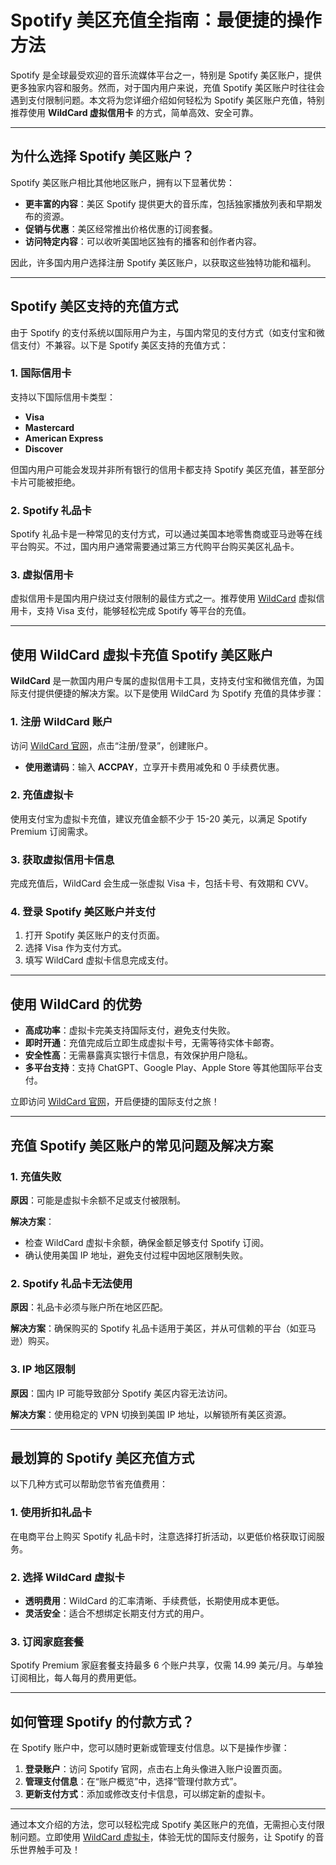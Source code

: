 # Spotify 美区充值全指南：最便捷的操作方法

Spotify 是全球最受欢迎的音乐流媒体平台之一，特别是 Spotify 美区账户，提供更多独家内容和服务。然而，对于国内用户来说，充值 Spotify 美区账户时往往会遇到支付限制问题。本文将为您详细介绍如何轻松为 Spotify 美区账户充值，特别推荐使用 **WildCard 虚拟信用卡** 的方式，简单高效、安全可靠。

---

## 为什么选择 Spotify 美区账户？

Spotify 美区账户相比其他地区账户，拥有以下显著优势：

- **更丰富的内容**：美区 Spotify 提供更大的音乐库，包括独家播放列表和早期发布的资源。
- **促销与优惠**：美区经常推出价格优惠的订阅套餐。
- **访问特定内容**：可以收听美国地区独有的播客和创作者内容。

因此，许多国内用户选择注册 Spotify 美区账户，以获取这些独特功能和福利。

---

## Spotify 美区支持的充值方式

由于 Spotify 的支付系统以国际用户为主，与国内常见的支付方式（如支付宝和微信支付）不兼容。以下是 Spotify 美区支持的充值方式：

### 1. 国际信用卡

支持以下国际信用卡类型：
- **Visa**
- **Mastercard**
- **American Express**
- **Discover**

但国内用户可能会发现并非所有银行的信用卡都支持 Spotify 美区充值，甚至部分卡片可能被拒绝。

### 2. Spotify 礼品卡

Spotify 礼品卡是一种常见的支付方式，可以通过美国本地零售商或亚马逊等在线平台购买。不过，国内用户通常需要通过第三方代购平台购买美区礼品卡。

### 3. 虚拟信用卡

虚拟信用卡是国内用户绕过支付限制的最佳方式之一。推荐使用 [WildCard](https://bit.ly/bewildcard) 虚拟信用卡，支持 Visa 支付，能够轻松完成 Spotify 等平台的充值。

---

## 使用 WildCard 虚拟卡充值 Spotify 美区账户

**WildCard** 是一款国内用户专属的虚拟信用卡工具，支持支付宝和微信充值，为国际支付提供便捷的解决方案。以下是使用 WildCard 为 Spotify 充值的具体步骤：

### 1. 注册 WildCard 账户

访问 [WildCard 官网](https://bit.ly/bewildcard)，点击“注册/登录”，创建账户。

- **使用邀请码**：输入 **ACCPAY**，立享开卡费用减免和 0 手续费优惠。

### 2. 充值虚拟卡

使用支付宝为虚拟卡充值，建议充值金额不少于 15-20 美元，以满足 Spotify Premium 订阅需求。

### 3. 获取虚拟信用卡信息

完成充值后，WildCard 会生成一张虚拟 Visa 卡，包括卡号、有效期和 CVV。

### 4. 登录 Spotify 美区账户并支付

1. 打开 Spotify 美区账户的支付页面。
2. 选择 Visa 作为支付方式。
3. 填写 WildCard 虚拟卡信息完成支付。

---

## 使用 WildCard 的优势

- **高成功率**：虚拟卡完美支持国际支付，避免支付失败。
- **即时开通**：充值完成后立即生成虚拟卡号，无需等待实体卡邮寄。
- **安全性高**：无需暴露真实银行卡信息，有效保护用户隐私。
- **多平台支持**：支持 ChatGPT、Google Play、Apple Store 等其他国际平台支付。

立即访问 [WildCard 官网](https://bit.ly/bewildcard)，开启便捷的国际支付之旅！

---

## 充值 Spotify 美区账户的常见问题及解决方案

### 1. 充值失败

**原因**：可能是虚拟卡余额不足或支付被限制。

**解决方案**：
- 检查 WildCard 虚拟卡余额，确保金额足够支付 Spotify 订阅。
- 确认使用美国 IP 地址，避免支付过程中因地区限制失败。

### 2. Spotify 礼品卡无法使用

**原因**：礼品卡必须与账户所在地区匹配。

**解决方案**：确保购买的 Spotify 礼品卡适用于美区，并从可信赖的平台（如亚马逊）购买。

### 3. IP 地区限制

**原因**：国内 IP 可能导致部分 Spotify 美区内容无法访问。

**解决方案**：使用稳定的 VPN 切换到美国 IP 地址，以解锁所有美区资源。

---

## 最划算的 Spotify 美区充值方式

以下几种方式可以帮助您节省充值费用：

### 1. 使用折扣礼品卡

在电商平台上购买 Spotify 礼品卡时，注意选择打折活动，以更低价格获取订阅服务。

### 2. 选择 WildCard 虚拟卡

- **透明费用**：WildCard 的汇率清晰、手续费低，长期使用成本更低。
- **灵活安全**：适合不想绑定长期支付方式的用户。

### 3. 订阅家庭套餐

Spotify Premium 家庭套餐支持最多 6 个账户共享，仅需 14.99 美元/月。与单独订阅相比，每人每月的费用更低。

---

## 如何管理 Spotify 的付款方式？

在 Spotify 账户中，您可以随时更新或管理支付信息。以下是操作步骤：

1. **登录账户**：访问 Spotify 官网，点击右上角头像进入账户设置页面。
2. **管理支付信息**：在“账户概览”中，选择“管理付款方式”。
3. **更新支付方式**：添加或修改支付卡信息，可以绑定新的虚拟卡。

---

通过本文介绍的方法，您可以轻松完成 Spotify 美区账户的充值，无需担心支付限制问题。立即使用 [WildCard 虚拟卡](https://bit.ly/bewildcard)，体验无忧的国际支付服务，让 Spotify 的音乐世界触手可及！
